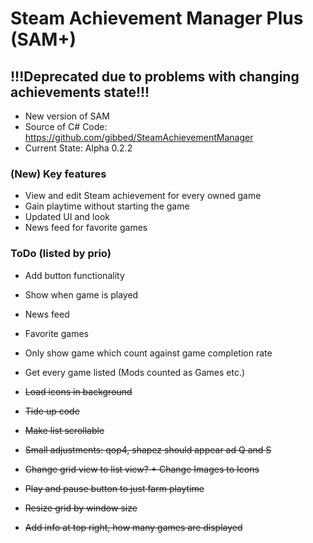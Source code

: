 # Steam Achievement Manager Plus (SAM+)

## !!!Deprecated due to problems with changing achievements state!!!

- New version of SAM
- Source of C# Code: https://github.com/gibbed/SteamAchievementManager
- Current State: Alpha 0.2.2

### (New) Key features
- View and edit Steam achievement for every owned game
- Gain playtime without starting the game
- Updated UI and look
- News feed for favorite games

### ToDo (listed by prio)
- Add button functionality
- Show when game is played
- News feed
- Favorite games
- Only show game which count against game completion rate
- Get every game listed (Mods counted as Games etc.)

- ~~Load icons in background~~
- ~~Tide up code~~
- ~~Make list scrollable~~
- ~~Small adjustments: qop4, shapez should appear ad Q and S~~
- ~~Change grid view to list view? + Change Images to Icons~~
- ~~Play and pause button to just farm playtime~~
- ~~Resize grid by window size~~
- ~~Add info at top right, how many games are displayed~~